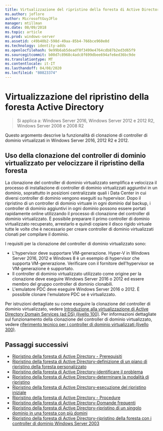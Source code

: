 ```yaml
---
title: Virtualizzazione del ripristino della foresta di Active Directory
ms.author: joflore
author: MicrosoftGuyJFlo
manager: mtillman
ms.date: 08/09/2018
ms.topic: article
ms.prod: windows-server
ms.assetid: c49b40b2-598d-49aa-85b4-766bce960e0d
ms.technology: identity-adds
ms.openlocfilehash: 9e99b6ab5deadf0f3499e4764cdb87b2ed3d65f9
ms.sourcegitcommit: b00d7c8968c4adc8f699dbee694afe6ed36bc9de
ms.translationtype: MT
ms.contentlocale: it-IT
ms.lasthandoff: 04/08/2020
ms.locfileid: "80823374"
---
```

# <a name="active-directory-forest-recovery-virtualization"></a>Virtualizzazione del ripristino della foresta Active Directory

>Si applica a: Windows Server 2016, Windows Server 2012 e 2012 R2, Windows Server 2008 e 2008 R2

Questo argomento descrive la funzionalità di clonazione di controller di dominio virtualizzati in Windows Server 2016, 2012 R2 e 2012.  

## <a name="using-virtualized-domain-controller-cloning-to-expedite-forest-recovery"></a>Uso della clonazione del controller di dominio virtualizzato per velocizzare il ripristino della foresta

La clonazione del controller di dominio virtualizzato semplifica e velocizza il processo di installazione di controller di dominio virtualizzati aggiuntivi in un dominio, soprattutto in posizioni centralizzate quali i Data Center in cui diversi controller di dominio vengono eseguiti su hypervisor. Dopo il ripristino di un controller di dominio virtuale in ogni dominio dal backup, i controller di dominio aggiuntivi in ogni dominio possono essere portati rapidamente online utilizzando il processo di clonazione del controller di dominio virtualizzato. È possibile preparare il primo controller di dominio virtualizzato recuperato, arrestarlo e quindi copiare il disco rigido virtuale tutte le volte che è necessario per creare controller di dominio virtualizzati clonati per compilare il dominio.  
  
I requisiti per la clonazione del controller di dominio virtualizzato sono:  
  
- L'hypervisor deve supportare VM-generazione. Hyper-V in Windows Server 2016, 2012 e Windows 8 è un esempio di hypervisor che supporta VM-generazione. Verificare con il fornitore dell'hypervisor se VM-generazione è supportato.  
- Il controller di dominio virtualizzato utilizzato come origine per la clonazione deve eseguire Windows Server 2016 o 2012 ed essere membro del gruppo controller di dominio clonabili. 
- L'emulatore PDC deve eseguire Windows Server 2016 o 2012. È possibile clonare l'emulatore PDC se è virtualizzato.  
  
Per istruzioni dettagliate su come eseguire la clonazione del controller di dominio virtualizzato, vedere [Introduzione alla virtualizzazione di Active Directory Domain Services (ad DS) (livello 100)](../Introduction-to-Active-Directory-Domain-Services-AD-DS-Virtualization-Level-100.md). Per informazioni dettagliate sul funzionamento della clonazione del controller di dominio virtualizzato, vedere [riferimento tecnico per i controller di dominio virtualizzati (livello 300)](../deploy/virtual-dc/virtualized-domain-controller-technical-reference--level-300-.md). 

## <a name="next-steps"></a>Passaggi successivi

- [Ripristino della foresta di Active Directory - Prerequisiti](AD-Forest-Recovery-Prerequisties.md)  
- [Ripristino della foresta di Active Directory-definizione di un piano di ripristino della foresta personalizzato](AD-Forest-Recovery-Devising-a-Plan.md)  
- [Ripristino della foresta di Active Directory-identificare il problema](AD-Forest-Recovery-Identify-the-Problem.md)
- [Ripristino della foresta di Active Directory-determinare la modalità di ripristino](AD-Forest-Recovery-Determine-how-to-Recover.md)
- [Ripristino della foresta di Active Directory-esecuzione del ripristino iniziale](AD-Forest-Recovery-Perform-initial-recovery.md)  
- [Ripristino della foresta di Active Directory - Procedure](AD-Forest-Recovery-Procedures.md)  
- [Ripristino della foresta di Active Directory-Domande frequenti](AD-Forest-Recovery-FAQ.md)  
- [Ripristino della foresta di Active Directory-ripristino di un singolo dominio in una foresta con più domini](AD-Forest-Recovery-Single-Domain-in-Multidomain-Recovery.md)  
- [Ripristino della foresta di Active Directory-ripristino della foresta con i controller di dominio Windows Server 2003](AD-Forest-Recovery-Windows-Server-2003.md) 
